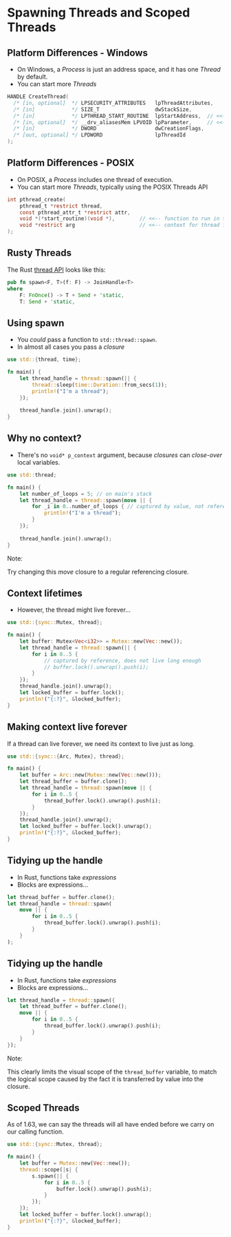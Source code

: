 # Spawning Threads and Scoped Threads

## Platform Differences - Windows

* On Windows, a *Process* is just an address space, and it has one *Thread* by default.
* You can start more *Threads*

```c
HANDLE CreateThread(
  /* [in, optional]  */ LPSECURITY_ATTRIBUTES   lpThreadAttributes,
  /* [in]            */ SIZE_T                  dwStackSize,
  /* [in]            */ LPTHREAD_START_ROUTINE  lpStartAddress,  // <<-- function to run in thread
  /* [in, optional]  */ __drv_aliasesMem LPVOID lpParameter,     // <<-- context for thread function
  /* [in]            */ DWORD                   dwCreationFlags,
  /* [out, optional] */ LPDWORD                 lpThreadId
);
```

## Platform Differences - POSIX

* On POSIX, a *Process* includes one thread of execution.
* You can start more *Threads*, typically using the POSIX Threads API

```c
int pthread_create(
    pthread_t *restrict thread,
    const pthread_attr_t *restrict attr,
    void *(*start_routine)(void *),        // <<-- function to run in thread
    void *restrict arg                     // <<-- context for thread function
);     
```

## Rusty Threads

The Rust [thread API](https://doc.rust-lang.org/std/thread/) looks like this:

```rust ignore
pub fn spawn<F, T>(f: F) -> JoinHandle<T>
where
    F: FnOnce() -> T + Send + 'static,
    T: Send + 'static,
```

## Using spawn

* You *could* pass a function to `std::thread::spawn`.
* In almost all cases you pass a *closure*

```rust []
use std::{thread, time};

fn main() {
    let thread_handle = thread::spawn(|| {
        thread::sleep(time::Duration::from_secs(1));
        println!("I'm a thread");
    });
    
    thread_handle.join().unwrap();
}
```

## Why no context?

* There's no `void* p_context` argument, because *closures* can *close-over* local variables.

```rust []
use std::thread;

fn main() {
    let number_of_loops = 5; // on main's stack
    let thread_handle = thread::spawn(move || {
        for _i in 0..number_of_loops { // captured by value, not reference
            println!("I'm a thread");
        }
    });
    
    thread_handle.join().unwrap();
}
```

Note:

Try changing this *move* closure to a regular referencing closure.

## Context lifetimes

* However, the thread might live forever...

```rust []
use std::{sync::Mutex, thread};

fn main() {
    let buffer: Mutex<Vec<i32>> = Mutex::new(Vec::new());
    let thread_handle = thread::spawn(|| {
        for i in 0..5 {
            // captured by reference, does not live long enough
            // buffer.lock().unwrap().push(i);
        }
    });
    thread_handle.join().unwrap();
    let locked_buffer = buffer.lock();
    println!("{:?}", &locked_buffer);
}

```

## Making context live forever

If a thread can live forever, we need its context to live just as long.

```rust []
use std::{sync::{Arc, Mutex}, thread};

fn main() {
    let buffer = Arc::new(Mutex::new(Vec::new()));
    let thread_buffer = buffer.clone();
    let thread_handle = thread::spawn(move || {
        for i in 0..5 {
            thread_buffer.lock().unwrap().push(i);
        }
    });
    thread_handle.join().unwrap();
    let locked_buffer = buffer.lock().unwrap();
    println!("{:?}", &locked_buffer);
}
```

## Tidying up the handle

* In Rust, functions take *expressions*
* Blocks are expressions...

```rust ignore
let thread_buffer = buffer.clone();
let thread_handle = thread::spawn(
    move || {
        for i in 0..5 {
            thread_buffer.lock().unwrap().push(i);
        }
    }
);
```

## Tidying up the handle

* In Rust, functions take *expressions*
* Blocks are expressions...

```rust ignore
let thread_handle = thread::spawn({
    let thread_buffer = buffer.clone();
    move || {
        for i in 0..5 {
            thread_buffer.lock().unwrap().push(i);
        }
    }
});
```

Note:

This clearly limits the visual scope of the `thread_buffer` variable, to match the logical scope caused by the fact it is transferred by value into the closure.

## Scoped Threads

As of 1.63, we can say the threads will all have ended before we carry on our calling function.

```rust []
use std::{sync::Mutex, thread};

fn main() {
    let buffer = Mutex::new(Vec::new());
    thread::scope(|s| {
        s.spawn(|| {
            for i in 0..5 {
                buffer.lock().unwrap().push(i);
            }
        });
    });
    let locked_buffer = buffer.lock().unwrap();
    println!("{:?}", &locked_buffer);
}
```
